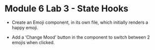 # Module 6 Lab 3 - State Hooks

- Create an Emoji component, in its own file, which initially
renders a happy emoji.

- Add a ‘Change Mood’ button in the component to switch
between 2 emojis when clicked.
